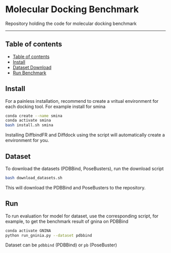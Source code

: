 # Molecular Docking Benchmark
Repository holding the code for molecular docking benchmark

---
## Table of contents

- [Table of contents](#table-of-contents)
- [Install](#install)
- [Dataset Download](#dataset)
- [Run Benchmark](#run)
  
## Install
For a painless installation, recommend to create a vritual environment for each docking tool. For example install for smina
```bash
conda create --name smina
conda activate smina
bash install.sh smina
```
Installing DiffbindFR and Diffdock using the script will automatically create a environment for you.

## Dataset
To download the datasets (PDBBind, PoseBusters), run the download script
```bash
bash download_datasets.sh
```
This will download the PDBBind and PoseBusters to the repository.

## Run
To run evaluation for model for dataset, use the corresponding script, for example, to get the benchmark result of gnina on PDBBind
```bash
conda activate GNINA
python run_gninia.py --dataset pdbbind
```
Dataset can be `pdbbind` (PDBBind) or `pb` (PoseBuster)
